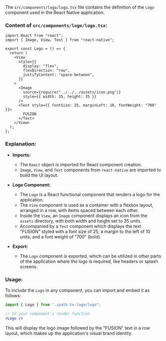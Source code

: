 The `src/components/logo/logo.tsx` file contains the definition of the `Logo` component used in the React Native application.

### Content of `src/components/logo/logo.tsx`:

```tsx
import React from "react";
import { Image, View, Text } from "react-native";

export const Logo = () => {
  return (
    <View
      style={{
        display: "flex",
        flexDirection: "row",
        justifyContent: "space-between",
      }}
    >
      <Image
        source={require("../../../assets/icon.png")}
        style={{ width: 35, height: 35 }}
      />
      <Text style={{ fontSize: 25, marginLeft: 10, fontWeight: "700" }}>
        FUSION
      </Text>
    </View>
  );
};
```

### Explanation:

- **Imports:**
  - The `React` object is imported for React component creation.
  - `Image`, `View`, and `Text` components from `react-native` are imported to build the UI layout.

- **Logo Component:**
  - The `Logo` is a React functional component that renders a logo for the application.
  - The `View` component is used as a container with a flexbox layout, arranged in a row, with items spaced between each other.
  - Inside the `View`, an `Image` component displays an icon from the `assets` directory, with both width and height set to 35 units.
  - Accompanied by a `Text` component which displays the text "FUSION" styled with a font size of 25, a margin to the left of 10 units, and a font weight of "700" (bold).

- **Export:**
  - The `Logo` component is exported, which can be utilized in other parts of the application where the logo is required, like headers or splash screens.

### Usage:

To include the `Logo` in any component, you can import and embed it as follows:

```jsx
import { Logo } from "./path-to-logo/logo";

// In your component's render function
<Logo />
```
This will display the logo image followed by the "FUSION" text in a row layout, which makes up the application's visual brand identity.